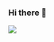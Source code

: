 ### Hi there 👋
<img align="center" src="https://github-readme-stats.vercel.app/api?username=Ash-broccoli&theme=midnight-purple&show_icons=true" />

<!--
**Ash-broccoli/Ash-broccoli** is a ✨ _special_ ✨ repository because its `README.md` (this file) appears on your GitHub profile.

Here are some ideas to get you started:

- 🔭 I’m currently working on ...
- 🌱 I’m currently learning ...
- 👯 I’m looking to collaborate on ...
- 🤔 I’m looking for help with ...
- 💬 Ask me about ...
- 📫 How to reach me: ...
- 😄 Pronouns: ...
- ⚡ Fun fact: ...
-->
